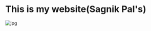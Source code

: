 # This is my website(Sagnik Pal's)
![jpg](https://user-images.githubusercontent.com/102792485/162580723-3d24d27c-6a68-4f14-b07a-21960dde404c.jpg)
